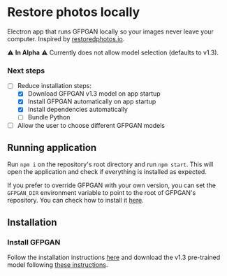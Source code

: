 # Restore photos locally

Electron app that runs GFPGAN locally so your images never leave your computer. Inspired by [restoredphotos.io](https://www.restorephotos.io/).

⚠️️ **In Alpha** ⚠️
Currently does not allow model selection (defaults to v1.3).

### Next steps

- [ ] Reduce installation steps:
  - [x] Download GFPGAN v1.3 model on app startup
  - [x] Install GFPGAN automatically on app startup
  - [x] Install dependencies automatically
  - [ ] Bundle Python
- [ ] Allow the user to choose different GFPGAN models

## Running application

Run `npm i` on the repository's root directory and run `npm start`. This will open the
application and check if everything is installed as expected.

If you prefer to override GFPGAN with your own version, you can set the `GFPGAN_DIR` environment variable to point to the root of GFPGAN's repository. You can check how to install it [here](#install-gfpgan).

## Installation

### Install GFPGAN

Follow the installation instructions [here](https://github.com/TencentARC/GFPGAN#installation) and download the v1.3 pre-trained model following [these instructions](https://github.com/TencentARC/GFPGAN#zap-quick-inference).
